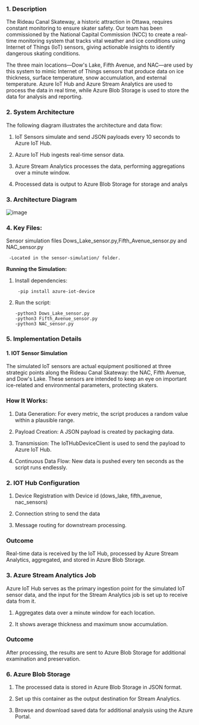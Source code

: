 ### 1. Description
The Rideau Canal Skateway, a historic attraction in Ottawa, requires constant monitoring to ensure skater safety. Our team has been commissioned by the National Capital Commission (NCC) to create a real-time monitoring system that tracks vital weather and ice conditions using Internet of Things (IoT) sensors, giving actionable insights to identify dangerous skating conditions.

The three main locations—Dow's Lake, Fifth Avenue, and NAC—are used by this system to mimic Internet of Things sensors that produce data on ice thickness, surface temperature, snow accumulation, and external temperature. Azure IoT Hub and Azure Stream Analytics are used to process the data in real time, while Azure Blob Storage is used to store the data for analysis and reporting.

### 2. System Architecture
The following diagram illustrates the architecture and data flow:

1. IoT Sensors simulate and send JSON payloads every 10 seconds to Azure IoT Hub.
   
2. Azure IoT Hub ingests real-time sensor data.

3. Azure Stream Analytics processes the data, performing aggregations over a minute window.
   
4. Processed data is output to Azure Blob Storage for storage and analys

### 3. Architecture Diagram
![image](https://github.com/user-attachments/assets/a2cffdff-1724-4e72-b364-571ffc1ea57e)

### 4. Key Files:
Sensor simulation files Dows_Lake_sensor.py,Fifth_Avenue_sensor.py and NAC_sensor.py

     -Located in the sensor-simulation/ folder.
**Running the Simulation:**
1. Install dependencies:
   
        -pip install azure-iot-device
2. Run the script:

       -python3 Dows_Lake_sensor.py
       -python3 Fifth_Avenue_sensor.py
       -python3 NAC_sensor.py
   
### 5. Implementation Details

#### 1. IOT Sensor Simulation
The simulated IoT sensors are actual equipment positioned at three strategic points along the Rideau Canal Skateway: the NAC, Fifth Avenue, and Dow's Lake. These sensors are intended to keep an eye on important ice-related and environmental parameters, protecting skaters.

### How It Works:
1. Data Generation: For every metric, the script produces a random value within a plausible range.
   
2. Payload Creation: A JSON payload is created by packaging data.
   
3. Transmission: The IoTHubDeviceClient is used to send the payload to Azure IoT Hub.
   
4. Continuous Data Flow: New data is pushed every ten seconds as the script runs endlessly.

### 2. IOT Hub Configuration
1. Device Registration with Device id (dows_lake, fifth_avenue, nac_sensors)

2. Connection string to send the data

3. Message routing for downstream processing.

### Outcome
Real-time data is received by the IoT Hub, processed by Azure Stream Analytics, aggregated, and stored in Azure Blob Storage.

### 3. Azure Stream Analytics Job
Azure IoT Hub serves as the primary ingestion point for the simulated IoT sensor data, and the input for the Stream Analytics job is set up to receive data from it.

1. Aggregates data over a minute window for each location.

2. It shows average thickness and maximum snow accumulation.

### Outcome
After processing, the results are sent to Azure Blob Storage for additional examination and preservation.

### 6. Azure Blob Storage
1. The processed data is stored in Azure Blob Storage in JSON format.

2. Set up this container as the output destination for Stream Analytics.

3. Browse and download saved data for additional analysis using the Azure Portal.

